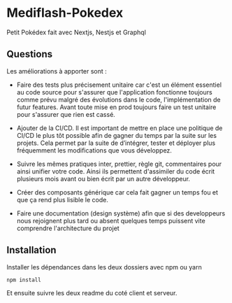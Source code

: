 # Mediflash-Pokedex
Petit Pokédex fait avec Nextjs, Nestjs et Graphql

## Questions
Les améliorations à apporter sont :

- Faire des tests plus précisement unitaire car c'est un élément essentiel au code source pour s'assurer que l'application fonctionne toujours comme prévu malgré des évolutions dans le code, l'implémentation de futur features. Avant toute mise en prod toujours faire un test unitaire pour s'assurer que rien est cassé.

- Ajouter de la CI/CD. Il est important de mettre en place une politique de CI/CD le plus tôt possible afin de gagner du temps par la suite sur les projets. Cela permet  par la suite de d’intégrer, tester et déployer plus fréquemment les modifications que vous développez.

- Suivre les mêmes pratiques inter, prettier, règle git, commentaires pour ainsi unifier votre code. Ainsi ils permettent d'assimiler du code écrit plusieurs mois avant ou bien écrit par un autre développeur. 

- Créer des composants générique car cela fait gagner un temps fou et que ça rend plus lisible le code.

- Faire une documentation (design système) afin que si des developpeurs nous rejoignent plus tard ou absent quelques temps puissent vite comprendre l'architecture du projet


## Installation

Installer les dépendances dans les deux dossiers avec npm ou yarn

```bash
npm install
```
Et ensuite suivre les deux readme du coté client et serveur.
